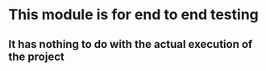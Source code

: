 
# This module is for end to end testing

## It has nothing to do with the actual execution of the project
